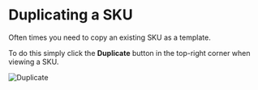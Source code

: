 # Duplicating a SKU

Often times you need to copy an existing SKU as a template.

To do this simply click the **Duplicate** button in the top-right corner when viewing a SKU.

![Duplicate](/img/duplicate.png)
